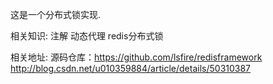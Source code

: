 这是一个分布式锁实现.

相关知识:
注解
动态代理
redis分布式锁

相关地址:
源码仓库：https://github.com/lsfire/redisframework
http://blog.csdn.net/u010359884/article/details/50310387